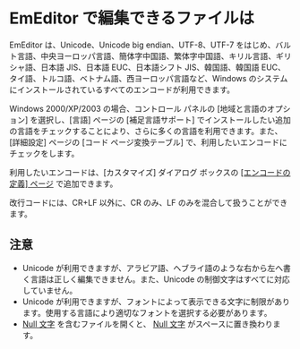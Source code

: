 # EmEditor で編集できるファイルは

EmEditor は、Unicode、Unicode big endian、UTF-8、UTF-7
をはじめ、バルト言語、中央ヨーロッパ言語、簡体字中国語、繁体字中国語、キリル言語、ギリシャ語、日本語 JIS、日本語 EUC、日本語シフト
JIS、韓国語、韓国語 EUC、タイ語、トルコ語、ベトナム語、西ヨーロッパ言語など、Windows
のシステムにインストールされているすべてのエンコードが利用できます。

Windows 2000/XP/2003 の場合、コントロール パネルの \[地域と言語のオプション\] を選択し、\[言語\] ページの \[補足言語サポート\]
でインストールしたい追加の言語をチェックすることにより、さらに多くの言語を利用できます。また、\[詳細設定\] ページの \[コード ページ変換テーブル\]
で、利用したいエンコードにチェックをします。

利用したいエンコードは、[カスタマイズ] ダイアログ ボックスの [\[エンコードの定義\] ページ](../../dlg/customize/encodings/index) で追加できます。

改行コードには、CR+LF 以外に、CR のみ、LF のみを混合して扱うことができます。

## 注意

- Unicode が利用できますが、アラビア語、ヘブライ語のような右から左へ書く言語は正しく編集できません。また、Unicode の制御文字はすべてに対応していません。
- Unicode が利用できますが、フォントによって表示できる文字に制限があります。使用する言語により適切なフォントを選択する必要があります。
- [Null 文字](../../glossary/nullcharacter) を含むファイルを開くと、 [Null 文字](../../glossary/nullcharacter) がスペースに置き換わります。
